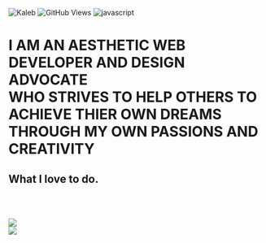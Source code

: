 ![Kaleb](https://res.cloudinary.com/dhclgoera/image/upload/v1631229456/git_banner_y9cjsv_iufia5.png)
![GitHub Views](https://komarev.com/ghpvc/?username=sorumeiji&color=253572)
![javascript](https://img.shields.io/badge/JavaScript-Fan-253572.svg?logo=javascript&logoWidth=20)
<br>

<h1>
 I AM AN AESTHETIC WEB DEVELOPER AND DESIGN ADVOCATE<br> 
 WHO STRIVES TO HELP OTHERS TO ACHIEVE THIER OWN DREAMS<br> 
 THROUGH MY OWN PASSIONS AND CREATIVITY
</h1>


<h2> What I love to do. </h2>



<br><br>

<a href="https://github.com/anuraghazra/github-readme-stats">
  <img align="center" src="https://github-readme-stats.vercel.app/api?username=sorumeiji&theme=tokyonight" />
</a>
<br>
<a href="https://github.com/anuraghazra/github-readme-stats">
  <img align="center" src="https://github-readme-stats.vercel.app/api/top-langs/?username=sorumeiji&hide=asp,&theme=tokyonight&layout=compact" />
</a>

<!--
<a href="https://github.com/anuraghazra/github-readme-stats">
  <img align="center" src="https://github-readme-stats.vercel.app/api/pin/?username=anuraghazra&repo=github-readme-stats" />
</a>
<a href="https://github.com/anuraghazra/convoychat">
  <img align="center" src="https://github-readme-stats.vercel.app/api/pin/?username=anuraghazra&repo=convoychat" />
</a>
-->



